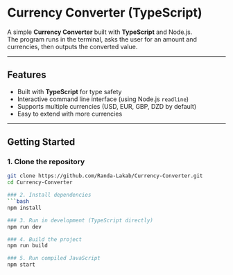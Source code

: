 #  Currency Converter (TypeScript)

A simple **Currency Converter** built with **TypeScript** and Node.js.  
The program runs in the terminal, asks the user for an amount and currencies, then outputs the converted value.

---

##  Features
- Built with **TypeScript** for type safety  
- Interactive command line interface (using Node.js `readline`)  
- Supports multiple currencies (USD, EUR, GBP, DZD by default)  
- Easy to extend with more currencies  

---

##  Getting Started

### 1. Clone the repository
```bash
git clone https://github.com/Randa-Lakab/Currency-Converter.git
cd Currency-Converter

### 2. Install dependencies
```bash
npm install

### 3. Run in development (TypeScript directly)
npm run dev

### 4. Build the project
npm run build

### 5. Run compiled JavaScript
npm start





